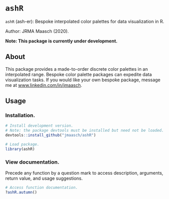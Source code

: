 # `ashR`

`ashR` (ash-er): Bespoke interpolated color palettes for data visualization in R.

Author: JRMA Maasch (2020).

**Note: This package is currently under development.**

## About

This package provides a made-to-order discrete color palettes in an interpolated range. Bespoke color palette packages can expedite data visualization tasks. If you would like your own bespoke package, message me at www.linkedin.com/in/jmaasch.

## Usage

### Installation.

```R
# Install development version.
# Note: the package devtools must be installed but need not be loaded.
devtools::install_github("jmaasch/ashR")

# Load package.
library(ashR)
```

### View documentation.

Precede any function by a question mark to access description, arguments, return value, and usage suggestions.

```R
# Access function documentation.
?ashR.autumn()
```
